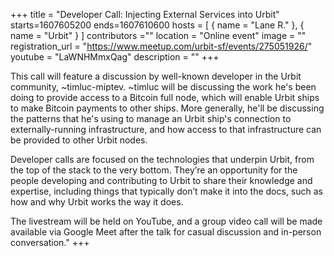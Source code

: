 +++
title = "Developer Call: Injecting External Services into Urbit"
starts=1607605200
ends=1607610600
hosts = [
      { name = "Lane R." },
      { name = "Urbit" }
]
contributors =""
location = "Online event"
image = ""
registration_url = "https://www.meetup.com/urbit-sf/events/275051926/"
youtube = "LaWNHMmxQag"
description = ""
+++

This call will feature a discussion by well-known developer in the Urbit community, ~timluc-miptev. ~timluc will be discussing the work he's been doing to provide access to a Bitcoin full node, which will enable Urbit ships to make Bitcoin payments to other ships. More generally, he'll be discussing the patterns that he's using to manage an Urbit ship's connection to externally-running infrastructure, and how access to that infrastructure can be provided to other Urbit nodes.

Developer calls are focused on the technologies that underpin Urbit, from the top of the stack to the very bottom. They’re an opportunity for the people developing and contributing to Urbit to share their knowledge and expertise, including things that typically don’t make it into the docs, such as how and why Urbit works the way it does.

The livestream will be held on YouTube, and a group video call will be made available via Google Meet after the talk for casual discussion and in-person conversation."
+++
